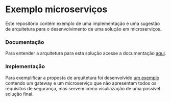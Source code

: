 # Exemplo microserviços
Este repositório contém exemplo de uma implementação e uma sugestão de arquitetura para o desenvolvimento de uma solução em microserviços.

### Documentação

Para entender a arquitetura para esta solução acesse a documentação [aqui](https://github.com/lumakhl/microservices-example/tree/master/docs).

### Implementação

Para exemplificar a proposta de arquitetura foi desenvolvido [um exemplo](https://github.com/lumakhl/microservices-example/tree/master/implementation) contendo um gateway e um microserviço que não apresentam todos os requisitos de segurança, mas servem como visuliazação de uma possível solução final. 

